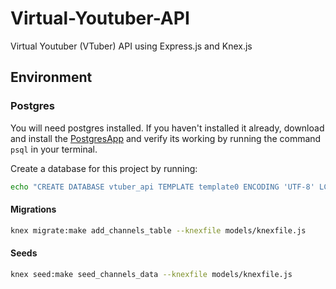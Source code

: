 # Virtual-Youtuber-API

Virtual Youtuber (VTuber) API using Express.js and Knex.js

## Environment

### Postgres

You will need postgres installed. If you haven't installed it already, download and install the [PostgresApp](https://postgresapp.com/) and verify its working by running the command `psql` in your terminal.

Create a database for this project by running:

```bash
echo "CREATE DATABASE vtuber_api TEMPLATE template0 ENCODING 'UTF-8' LC_COLLATE 'ja_JP.UTF-8' LC_CTYPE 'ja_JP.UTF-8';" | psql
```

#### Migrations

```bash
knex migrate:make add_channels_table --knexfile models/knexfile.js
```

#### Seeds

```bash
knex seed:make seed_channels_data --knexfile models/knexfile.js
```
